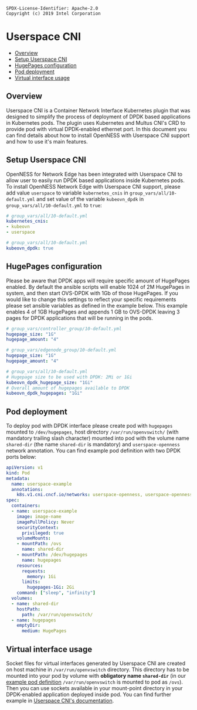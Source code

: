 ```text
SPDX-License-Identifier: Apache-2.0
Copyright (c) 2019 Intel Corporation
```
<!-- omit in toc -->
# Userspace CNI
- [Overview](#overview)
- [Setup Userspace CNI](#setup-userspace-cni)
- [HugePages configuration](#hugepages-configuration)
- [Pod deployment](#pod-deployment)
- [Virtual interface usage](#virtual-interface-usage)

## Overview

Userspace CNI is a Container Network Interface Kubernetes plugin that was designed to simplify the process of deployment of DPDK based applications in Kubernetes pods. The plugin uses Kubernetes and Multus CNI's CRD to provide pod with virtual DPDK-enabled ethernet port. In this document you can find details about how to install OpenNESS with Userspace CNI support and how to use it's main features.

## Setup Userspace CNI

OpenNESS for Network Edge has been integrated with Userspace CNI to allow user to easily run DPDK based applications inside Kubernetes pods. To install OpenNESS Network Edge with Userspace CNI support, please add value `userspace` to variable `kubernetes_cnis` in `group_vars/all/10-default.yml` and set value of the variable `kubeovn_dpdk` in `group_vars/all/10-default.yml` to `true`:

```yaml
# group_vars/all/10-default.yml
kubernetes_cnis:
- kubeovn
- userspace
```

```yaml
# group_vars/all/10-default.yml
kubeovn_dpdk: true
```

## HugePages configuration

Please be aware that DPDK apps will require specific amount of HugePages enabled. By default the ansible scripts will enable 1024 of 2M HugePages in system, and then start OVS-DPDK with 1Gb of those HugePages. If you would like to change this settings to reflect your specific requirements please set ansible variables as defined in the example below. This example enables 4 of 1GB HugePages and appends 1 GB to OVS-DPDK leaving 3 pages for DPDK applications that will be running in the pods.

```yaml
# group_vars/controller_group/10-default.yml
hugepage_size: "1G"
hugepage_amount: "4"
```

```yaml
# group_vars/edgenode_group/10-default.yml
hugepage_size: "1G"
hugepage_amount: "4"
```

```yaml
# group_vars/all/10-default.yml
# Hugepage size to be used with DPDK: 2Mi or 1Gi
kubeovn_dpdk_hugepage_size: "1Gi"
# Overall amount of hugepages available to DPDK
kubeovn_dpdk_hugepages: "1Gi"
```

## Pod deployment

To deploy pod with DPDK interface please create pod with `hugepages` mounted to `/dev/hugepages`, host directory `/var/run/openvswitch/` (with mandatory trailing slash character) mounted into pod with the volume name `shared-dir` (the name `shared-dir` is mandatory) and `userspace-openness` network annotation. You can find example pod definition with two DPDK ports below:

```yaml
apiVersion: v1
kind: Pod
metadata:
  name: userspace-example
  annotations:
    k8s.v1.cni.cncf.io/networks: userspace-openness, userspace-openness
spec:
  containers:
  - name: userspace-example
    image: image-name
    imagePullPolicy: Never
    securityContext:
      privileged: true
    volumeMounts:
    - mountPath: /ovs
      name: shared-dir
    - mountPath: /dev/hugepages
      name: hugepages
    resources:
      requests:
        memory: 1Gi
      limits:
        hugepages-1Gi: 2Gi
    command: ["sleep", "infinity"]
  volumes:
  - name: shared-dir
    hostPath:
      path: /var/run/openvswitch/
  - name: hugepages
    emptyDir:
      medium: HugePages
```

## Virtual interface usage

Socket files for virtual interfaces generated by Userspace CNI are created on host machine in `/var/run/openvswitch` directory. This directory has to be mounted into your pod by volume with **obligatory name `shared-dir`** (in our [example pod definition](#pod-deployment) `/var/run/openvswitch` is mounted to pod as `/ovs`). Then you can use sockets available in your mount-point directory in your DPDK-enabled application deployed inside pod. You can find further example in [Userspace CNI's documentation](https://github.com/intel/userspace-cni-network-plugin#testing-with-dpdk-testpmd-application).
